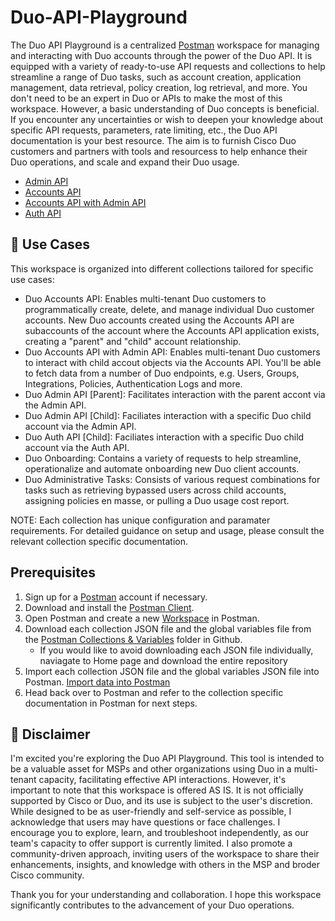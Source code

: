 # Duo-API-Playground

The Duo API Playground is a centralized [Postman](https://postman.com) workspace for managing and interacting with Duo accounts through the power of the Duo API. It is equipped with a variety of ready-to-use API requests and collections to help streamline a range of Duo tasks, such as account creation, application management, data retrieval, policy creation, log retrieval, and more.
You don't need to be an expert in Duo or APIs to make the most of this workspace. However, a basic understanding of Duo concepts is beneficial. If you encounter any uncertainties or wish to deepen your knowledge about specific API requests, parameters, rate limiting, etc., the Duo API documentation is your best resource. The aim is to furnish Cisco Duo customers and partners with tools and resourcess to help enhance their Duo operations, and scale and expand their Duo usage.

* [Admin API](https://duo.com/docs/adminapi)
* [Accounts API](https://duo.com/docs/accountsapi)
* [Accounts API with Admin API](https://duo.com/docs/accountsapi#using-accounts-api-with-admin-api)
* [Auth API](https://duo.com/docs/authapi)


## 🚀 Use Cases

This workspace is organized into different collections tailored for specific use cases:
* Duo Accounts API: Enables multi-tenant Duo customers to programmatically create, delete, and manage individual Duo customer accounts. New Duo accounts created using the Accounts API are subaccounts of the account where the Accounts API application exists, creating a "parent" and "child" account relationship.
* Duo Accounts API with Admin API: Enables multi-tenant Duo customers to interact with child accout objects via the Accounts API. You'll be able to fetch data from a number of Duo endpoints, e.g. Users, Groups, Integrations, Policies, Authentication Logs and more.
* Duo Admin API [Parent]: Facilitates interaction with the parent accont via the Admin API.
* Duo Admin API [Child]: Faciliates interaction with a specific Duo child account via the Admin API.
* Duo Auth API [Child]: Faciliates interaction with a specific Duo child account via the Auth API.
* Duo Onboarding: Contains a variety of requests to help streamline, operationalize and automate onboarding new Duo client accounts.
* Duo Administrative Tasks: Consists of various request combinations for tasks such as retrieving bypassed users across child accounts, assigning policies en masse, or pulling a Duo usage cost report.

NOTE: Each collection has unique configuration and paramater requirements. For detailed guidance on setup and usage, please consult the relevant collection specific documentation.

## Prerequisites

1. Sign up for a [Postman](https://www.postman.com/) account if necessary. 
2. Download and install the [Postman Client](https://www.getpostman.com/apps).
3. Open Postman and create a new [Workspace](https://learning.postman.com/docs/getting-started/first-steps/creating-your-first-workspace/) in Postman.
4.  Download each collection JSON file and the global variables file from the [Postman Collections & Variables](https://github.com/it-jonjon/Duo-API-Playground/tree/2144d8871a1fa10a760bcfcecc7bf7d1641ad2c6/Postman%20Collections%20%26%20Variables) folder in Github.
      * If you would like to avoid downloading each JSON file individually, naviagate to Home page and download the entire repository
5. Import each collection JSON file and the global variables JSON file into Postman. [Import data into Postman](https://learning.postman.com/docs/getting-started/importing-and-exporting/importing-data/) 
7. Head back over to Postman and refer to the collection specific documentation in Postman for next steps.

## 🚩 Disclaimer
I'm  excited you're exploring the Duo API Playground. This tool is intended to be a valuable asset for MSPs and other organizations using Duo in a multi-tenant capacity, facilitating effective API interactions. However, it's important to note that this workspace is offered AS IS. It is not officially supported by Cisco or Duo, and its use is subject to the user's discretion.
While designed to be as user-friendly and self-service as possible, I acknowledge that users may have questions or face challenges. I encourage you to explore, learn, and troubleshoot independently, as our team's capacity to offer support is currently limited. I also promote a community-driven approach, inviting users of the workspace to share their enhancements, insights, and knowledge with others in the MSP and broder Cisco community.

Thank you for your understanding and collaboration. I hope this workspace significantly contributes to the advancement of your Duo operations.



